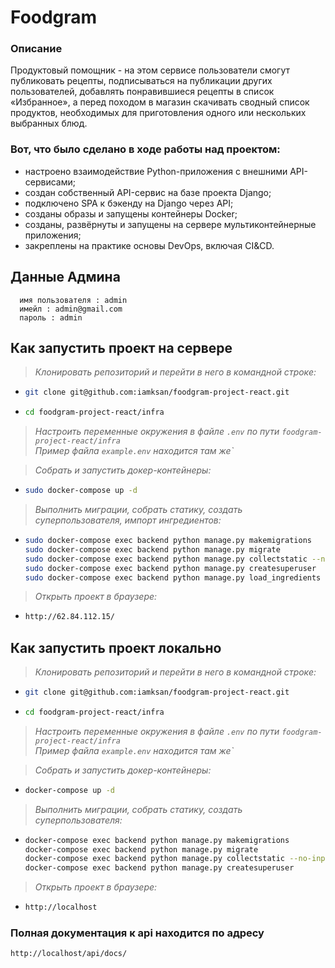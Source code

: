 # Foodgram


### Описание

Продуктовый помощник - на этом сервисе пользователи смогут публиковать рецепты,
подписываться на публикации других пользователей, добавлять понравившиеся 
рецепты в список «Избранное», а перед походом в магазин скачивать сводный 
список продуктов, необходимых для приготовления одного или нескольких выбранных блюд.


### Вот, что было сделано в ходе работы над проектом:
- настроено взаимодействие Python-приложения с внешними API-сервисами;
- создан собственный API-сервис на базе проекта Django;
- подключено SPA к бэкенду на Django через API;
- созданы образы и запущены контейнеры Docker;
- созданы, развёрнуты и запущены на сервере мультиконтейнерные приложения;
- закреплены на практике основы DevOps, включая CI&CD.

## Данные Админа

```
  имя пользователя : admin
  имейл : admin@gmail.com
  пароль : admin
 ```


## Как запустить проект на сервере

>*Клонировать репозиторий и перейти в него в командной строке:*


* ```bash
  git clone git@github.com:iamksan/foodgram-project-react.git
  ```

* ```bash
  cd foodgram-project-react/infra
  ```
  
>*Настроить переменные окружения в файле `.env` по пути `foodgram-project-react/infra`* <br>
>*Пример файла `example.env` находится там же`*

>*Собрать и запустить докер-контейнеры:*

* ```bash
  sudo docker-compose up -d
  ```

>*Выполнить миграции, собрать статику, создать суперпользователя, импорт ингредиентов:*

* ```bash
  sudo docker-compose exec backend python manage.py makemigrations
  sudo docker-compose exec backend python manage.py migrate
  sudo docker-compose exec backend python manage.py collectstatic --no-input
  sudo docker-compose exec backend python manage.py createsuperuser
  sudo docker-compose exec backend python manage.py load_ingredients ingredients.json
  ```

>*Открыть проект в браузере:*

* ```bash
  http://62.84.112.15/
  ```

## Как запустить проект локально

>*Клонировать репозиторий и перейти в него в командной строке:*


* ```bash
  git clone git@github.com:iamksan/foodgram-project-react.git
  ```

* ```bash
  cd foodgram-project-react/infra
  ```
  
>*Настроить переменные окружения в файле `.env` по пути `foodgram-project-react/infra`* <br>
>*Пример файла `example.env` находится там же`*

>*Собрать и запустить докер-контейнеры:*

* ```bash
  docker-compose up -d
  ```

>*Выполнить миграции, собрать статику, создать суперпользователя:*

* ```bash
  docker-compose exec backend python manage.py makemigrations
  docker-compose exec backend python manage.py migrate
  docker-compose exec backend python manage.py collectstatic --no-input
  docker-compose exec backend python manage.py createsuperuser
  ```

>*Открыть проект в браузере:*

* ```bash
  http://localhost
  ```

### Полная документация к api находится по адресу

```URL
http://localhost/api/docs/
```
